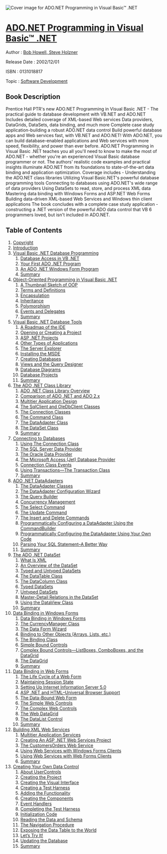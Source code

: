 ![Cover image for ADO.NET Programming in Visual Basic™ .NET](https://imgdetail.ebookreading.net/cover/cover/software_development/EB0131018817.jpg)

[ADO.NET Programming in Visual Basic™ .NET](https://ebookreading.net/view/book/ADO.NET+Programming+in+Visual+Basic%E2%84%A2+.NET-EB0131018817_1.html "ADO.NET Programming in Visual Basic™ .NET")
====================================================================================================================

Author : [Bob Howell](https://ebookreading.net/search/author/Bob+Howell),[ Steve Holzner](https://ebookreading.net/search/author/+Steve+Holzner)

Release Date : 2002/12/01

ISBN : 0131018817

Topic : [Software Development](https://ebookreading.net/search/category/software-development)

Book Description
-----------------

Prentice Hall PTR's new ADO.NET Programming in Visual Basic .NET -
The practical guide to database development with VB.NET and ADO.NET
Includes detailed coverage of XML-based Web services
Data providers, DataGrids, DataSets, data binding, and much more
Complete case study application-building a robust ADO.NET data control
Build powerful database apps and Web services fast, with VB.NET and ADO.NET!
With ADO.NET, you can build database-enabled applications and Web services with more speed, flexibility, and power than ever before. ADO.NET Programming in Visual Basic .NET teaches you all you'll need to know to make the most of ADO.NET - whether you're an experienced Visual Basic database programmer or not. The authors' realistic code examples and practical insights illuminate ADO.NET from its foundations to state-of-the-art data binding and application optimization.
Coverage includes -
Understanding the ADO.NET class libraries
Utilizing Visual Basic.NET's powerful database programming tools
Connecting to databases using ADO.NET's wide range of data providers
Using DataSets to read, store, and process XML data
Mastering data binding with Windows Forms and ASP.NET Web Forms
Building data-driven XML-based Web Services and Windows thin client applications
The book concludes with a complete case study application - constructing a .NET version of the powerful ADO data control that VB 6 programmers loved, but isn't included in ADO.NET.
              
Table of Contents
-----------------

1. [Copyright](https://ebookreading.net/view/book/ADO.NET+Programming+in+Visual+Basic%E2%84%A2+.NET-EB0131018817_1.html)
1. [Introduction](https://ebookreading.net/view/book/ADO.NET+Programming+in+Visual+Basic%E2%84%A2+.NET-EB0131018817_2.html)
1. [Visual Basic .NET Database Programming](https://ebookreading.net/view/book/ADO.NET+Programming+in+Visual+Basic%E2%84%A2+.NET-EB0131018817_3.html)
    1. [Database Access in VB .NET](https://ebookreading.net/view/book/ADO.NET+Programming+in+Visual+Basic%E2%84%A2+.NET-EB0131018817_4.html)
    1. [Your First ADO .NET Program](https://ebookreading.net/view/book/ADO.NET+Programming+in+Visual+Basic%E2%84%A2+.NET-EB0131018817_5.html)
    1. [An ADO .NET Windows Form Program](https://ebookreading.net/view/book/ADO.NET+Programming+in+Visual+Basic%E2%84%A2+.NET-EB0131018817_6.html)
    1. [Summary](https://ebookreading.net/view/book/ADO.NET+Programming+in+Visual+Basic%E2%84%A2+.NET-EB0131018817_7.html)
1. [Object-Oriented Programming in Visual Basic .NET](https://ebookreading.net/view/book/ADO.NET+Programming+in+Visual+Basic%E2%84%A2+.NET-EB0131018817_8.html)
    1. [A Thumbnail Sketch of OOP](https://ebookreading.net/view/book/ADO.NET+Programming+in+Visual+Basic%E2%84%A2+.NET-EB0131018817_9.html)
    1. [Terms and Definitions](https://ebookreading.net/view/book/ADO.NET+Programming+in+Visual+Basic%E2%84%A2+.NET-EB0131018817_10.html)
    1. [Encapsulation](https://ebookreading.net/view/book/ADO.NET+Programming+in+Visual+Basic%E2%84%A2+.NET-EB0131018817_11.html)
    1. [Inheritance](https://ebookreading.net/view/book/ADO.NET+Programming+in+Visual+Basic%E2%84%A2+.NET-EB0131018817_12.html)
    1. [Polymorphism](https://ebookreading.net/view/book/ADO.NET+Programming+in+Visual+Basic%E2%84%A2+.NET-EB0131018817_13.html)
    1. [Events and Delegates](https://ebookreading.net/view/book/ADO.NET+Programming+in+Visual+Basic%E2%84%A2+.NET-EB0131018817_14.html)
    1. [Summary](https://ebookreading.net/view/book/ADO.NET+Programming+in+Visual+Basic%E2%84%A2+.NET-EB0131018817_15.html)
1. [Visual Basic .NET Database Tools](https://ebookreading.net/view/book/ADO.NET+Programming+in+Visual+Basic%E2%84%A2+.NET-EB0131018817_16.html)
    1. [A Roadmap of the IDE](https://ebookreading.net/view/book/ADO.NET+Programming+in+Visual+Basic%E2%84%A2+.NET-EB0131018817_17.html)
    1. [Opening or Creating a Project](https://ebookreading.net/view/book/ADO.NET+Programming+in+Visual+Basic%E2%84%A2+.NET-EB0131018817_18.html)
    1. [ASP .NET Projects](https://ebookreading.net/view/book/ADO.NET+Programming+in+Visual+Basic%E2%84%A2+.NET-EB0131018817_19.html)
    1. [Other Types of Applications](https://ebookreading.net/view/book/ADO.NET+Programming+in+Visual+Basic%E2%84%A2+.NET-EB0131018817_20.html)
    1. [The Server Explorer](https://ebookreading.net/view/book/ADO.NET+Programming+in+Visual+Basic%E2%84%A2+.NET-EB0131018817_21.html)
    1. [Installing the MSDE](https://ebookreading.net/view/book/ADO.NET+Programming+in+Visual+Basic%E2%84%A2+.NET-EB0131018817_22.html)
    1. [Creating Databases](https://ebookreading.net/view/book/ADO.NET+Programming+in+Visual+Basic%E2%84%A2+.NET-EB0131018817_23.html)
    1. [Views and the Query Designer](https://ebookreading.net/view/book/ADO.NET+Programming+in+Visual+Basic%E2%84%A2+.NET-EB0131018817_24.html)
    1. [Database Diagrams](https://ebookreading.net/view/book/ADO.NET+Programming+in+Visual+Basic%E2%84%A2+.NET-EB0131018817_25.html)
    1. [Database Projects](https://ebookreading.net/view/book/ADO.NET+Programming+in+Visual+Basic%E2%84%A2+.NET-EB0131018817_26.html)
    1. [Summary](https://ebookreading.net/view/book/ADO.NET+Programming+in+Visual+Basic%E2%84%A2+.NET-EB0131018817_27.html)
1. [The ADO .NET Class Library](https://ebookreading.net/view/book/ADO.NET+Programming+in+Visual+Basic%E2%84%A2+.NET-EB0131018817_28.html)
    1. [ADO .NET Class Library Overview](https://ebookreading.net/view/book/ADO.NET+Programming+in+Visual+Basic%E2%84%A2+.NET-EB0131018817_29.html)
    1. [Comparison of ADO .NET and ADO 2.x](https://ebookreading.net/view/book/ADO.NET+Programming+in+Visual+Basic%E2%84%A2+.NET-EB0131018817_30.html)
    1. [Multitier Application Design](https://ebookreading.net/view/book/ADO.NET+Programming+in+Visual+Basic%E2%84%A2+.NET-EB0131018817_31.html)
    1. [The SqlClient and OleDbClient Classes](https://ebookreading.net/view/book/ADO.NET+Programming+in+Visual+Basic%E2%84%A2+.NET-EB0131018817_32.html)
    1. [The Connection Classes](https://ebookreading.net/view/book/ADO.NET+Programming+in+Visual+Basic%E2%84%A2+.NET-EB0131018817_33.html)
    1. [The Command Class](https://ebookreading.net/view/book/ADO.NET+Programming+in+Visual+Basic%E2%84%A2+.NET-EB0131018817_34.html)
    1. [The DataAdapter Class](https://ebookreading.net/view/book/ADO.NET+Programming+in+Visual+Basic%E2%84%A2+.NET-EB0131018817_35.html)
    1. [The DataSet Class](https://ebookreading.net/view/book/ADO.NET+Programming+in+Visual+Basic%E2%84%A2+.NET-EB0131018817_36.html)
    1. [Summary](https://ebookreading.net/view/book/ADO.NET+Programming+in+Visual+Basic%E2%84%A2+.NET-EB0131018817_37.html)
1. [Connecting to Databases](https://ebookreading.net/view/book/ADO.NET+Programming+in+Visual+Basic%E2%84%A2+.NET-EB0131018817_38.html)
    1. [Using The Connection Class](https://ebookreading.net/view/book/ADO.NET+Programming+in+Visual+Basic%E2%84%A2+.NET-EB0131018817_39.html)
    1. [The SQL Server Data Provider](https://ebookreading.net/view/book/ADO.NET+Programming+in+Visual+Basic%E2%84%A2+.NET-EB0131018817_40.html)
    1. [The Oracle Data Provider](https://ebookreading.net/view/book/ADO.NET+Programming+in+Visual+Basic%E2%84%A2+.NET-EB0131018817_41.html)
    1. [The Microsoft Access (Jet) Database Provider](https://ebookreading.net/view/book/ADO.NET+Programming+in+Visual+Basic%E2%84%A2+.NET-EB0131018817_42.html)
    1. [Connection Class Events](https://ebookreading.net/view/book/ADO.NET+Programming+in+Visual+Basic%E2%84%A2+.NET-EB0131018817_43.html)
    1. [Using Transactions—The Transaction Class](https://ebookreading.net/view/book/ADO.NET+Programming+in+Visual+Basic%E2%84%A2+.NET-EB0131018817_44.html)
    1. [Summary](https://ebookreading.net/view/book/ADO.NET+Programming+in+Visual+Basic%E2%84%A2+.NET-EB0131018817_45.html)
1. [ADO .NET DataAdapters](https://ebookreading.net/view/book/ADO.NET+Programming+in+Visual+Basic%E2%84%A2+.NET-EB0131018817_46.html)
    1. [The DataAdapter Classes](https://ebookreading.net/view/book/ADO.NET+Programming+in+Visual+Basic%E2%84%A2+.NET-EB0131018817_47.html)
    1. [The DataAdapter Configuration Wizard](https://ebookreading.net/view/book/ADO.NET+Programming+in+Visual+Basic%E2%84%A2+.NET-EB0131018817_48.html)
    1. [The Query Builder](https://ebookreading.net/view/book/ADO.NET+Programming+in+Visual+Basic%E2%84%A2+.NET-EB0131018817_49.html)
    1. [Concurrency Management](https://ebookreading.net/view/book/ADO.NET+Programming+in+Visual+Basic%E2%84%A2+.NET-EB0131018817_50.html)
    1. [The Select Command](https://ebookreading.net/view/book/ADO.NET+Programming+in+Visual+Basic%E2%84%A2+.NET-EB0131018817_51.html)
    1. [The Update Command](https://ebookreading.net/view/book/ADO.NET+Programming+in+Visual+Basic%E2%84%A2+.NET-EB0131018817_52.html)
    1. [The Insert and Delete Commands](https://ebookreading.net/view/book/ADO.NET+Programming+in+Visual+Basic%E2%84%A2+.NET-EB0131018817_53.html)
    1. [Programmatically Configuring a DataAdapter Using the CommandBuilder](https://ebookreading.net/view/book/ADO.NET+Programming+in+Visual+Basic%E2%84%A2+.NET-EB0131018817_54.html)
    1. [Programmatically Configuring the DataAdapter Using Your Own Code](https://ebookreading.net/view/book/ADO.NET+Programming+in+Visual+Basic%E2%84%A2+.NET-EB0131018817_55.html)
    1. [Parsing Your SQL Statement–A Better Way](https://ebookreading.net/view/book/ADO.NET+Programming+in+Visual+Basic%E2%84%A2+.NET-EB0131018817_56.html)
    1. [Summary](https://ebookreading.net/view/book/ADO.NET+Programming+in+Visual+Basic%E2%84%A2+.NET-EB0131018817_57.html)
1. [The ADO .NET DataSet](https://ebookreading.net/view/book/ADO.NET+Programming+in+Visual+Basic%E2%84%A2+.NET-EB0131018817_58.html)
    1. [What Is XML](https://ebookreading.net/view/book/ADO.NET+Programming+in+Visual+Basic%E2%84%A2+.NET-EB0131018817_59.html)
    1. [An Overview of the DataSet](https://ebookreading.net/view/book/ADO.NET+Programming+in+Visual+Basic%E2%84%A2+.NET-EB0131018817_60.html)
    1. [Typed and Untyped DataSets](https://ebookreading.net/view/book/ADO.NET+Programming+in+Visual+Basic%E2%84%A2+.NET-EB0131018817_61.html)
    1. [The DataTable Class](https://ebookreading.net/view/book/ADO.NET+Programming+in+Visual+Basic%E2%84%A2+.NET-EB0131018817_62.html)
    1. [The DataColumn Class](https://ebookreading.net/view/book/ADO.NET+Programming+in+Visual+Basic%E2%84%A2+.NET-EB0131018817_63.html)
    1. [Typed DataSets](https://ebookreading.net/view/book/ADO.NET+Programming+in+Visual+Basic%E2%84%A2+.NET-EB0131018817_64.html)
    1. [Untyped DataSets](https://ebookreading.net/view/book/ADO.NET+Programming+in+Visual+Basic%E2%84%A2+.NET-EB0131018817_65.html)
    1. [Master-Detail Relations in the DataSet](https://ebookreading.net/view/book/ADO.NET+Programming+in+Visual+Basic%E2%84%A2+.NET-EB0131018817_66.html)
    1. [Using the DataView Class](https://ebookreading.net/view/book/ADO.NET+Programming+in+Visual+Basic%E2%84%A2+.NET-EB0131018817_67.html)
    1. [Summary](https://ebookreading.net/view/book/ADO.NET+Programming+in+Visual+Basic%E2%84%A2+.NET-EB0131018817_68.html)
1. [Data Binding in Windows Forms](https://ebookreading.net/view/book/ADO.NET+Programming+in+Visual+Basic%E2%84%A2+.NET-EB0131018817_69.html)
    1. [Data Binding in Windows Forms](https://ebookreading.net/view/book/ADO.NET+Programming+in+Visual+Basic%E2%84%A2+.NET-EB0131018817_70.html)
    1. [The CurrencyManager Class](https://ebookreading.net/view/book/ADO.NET+Programming+in+Visual+Basic%E2%84%A2+.NET-EB0131018817_71.html)
    1. [The Data Form Wizard](https://ebookreading.net/view/book/ADO.NET+Programming+in+Visual+Basic%E2%84%A2+.NET-EB0131018817_72.html)
    1. [Binding to Other Objects (Arrays, Lists, etc.)](https://ebookreading.net/view/book/ADO.NET+Programming+in+Visual+Basic%E2%84%A2+.NET-EB0131018817_73.html)
    1. [The Binding Class](https://ebookreading.net/view/book/ADO.NET+Programming+in+Visual+Basic%E2%84%A2+.NET-EB0131018817_74.html)
    1. [Simple Bound Controls](https://ebookreading.net/view/book/ADO.NET+Programming+in+Visual+Basic%E2%84%A2+.NET-EB0131018817_75.html)
    1. [Complex Bound Controls—ListBoxes, ComboBoxes, and the DataGrid](https://ebookreading.net/view/book/ADO.NET+Programming+in+Visual+Basic%E2%84%A2+.NET-EB0131018817_76.html)
    1. [The DataGrid](https://ebookreading.net/view/book/ADO.NET+Programming+in+Visual+Basic%E2%84%A2+.NET-EB0131018817_77.html)
    1. [Summary](https://ebookreading.net/view/book/ADO.NET+Programming+in+Visual+Basic%E2%84%A2+.NET-EB0131018817_78.html)
1. [Data Binding in Web Forms](https://ebookreading.net/view/book/ADO.NET+Programming+in+Visual+Basic%E2%84%A2+.NET-EB0131018817_79.html)
    1. [The Life Cycle of a Web Form](https://ebookreading.net/view/book/ADO.NET+Programming+in+Visual+Basic%E2%84%A2+.NET-EB0131018817_80.html)
    1. [Maintaining Session State](https://ebookreading.net/view/book/ADO.NET+Programming+in+Visual+Basic%E2%84%A2+.NET-EB0131018817_81.html)
    1. [Setting Up Internet Information Server 5.0](https://ebookreading.net/view/book/ADO.NET+Programming+in+Visual+Basic%E2%84%A2+.NET-EB0131018817_82.html)
    1. [ASP .NET and HTML–Universal Browser Support](https://ebookreading.net/view/book/ADO.NET+Programming+in+Visual+Basic%E2%84%A2+.NET-EB0131018817_83.html)
    1. [The Data-Bound Web Form](https://ebookreading.net/view/book/ADO.NET+Programming+in+Visual+Basic%E2%84%A2+.NET-EB0131018817_84.html)
    1. [The Simple Web Controls](https://ebookreading.net/view/book/ADO.NET+Programming+in+Visual+Basic%E2%84%A2+.NET-EB0131018817_85.html)
    1. [The Complex Web Controls](https://ebookreading.net/view/book/ADO.NET+Programming+in+Visual+Basic%E2%84%A2+.NET-EB0131018817_86.html)
    1. [The Web DataGrid](https://ebookreading.net/view/book/ADO.NET+Programming+in+Visual+Basic%E2%84%A2+.NET-EB0131018817_87.html)
    1. [The DataList Control](https://ebookreading.net/view/book/ADO.NET+Programming+in+Visual+Basic%E2%84%A2+.NET-EB0131018817_88.html)
    1. [Summary](https://ebookreading.net/view/book/ADO.NET+Programming+in+Visual+Basic%E2%84%A2+.NET-EB0131018817_89.html)
1. [Building XML Web Services](https://ebookreading.net/view/book/ADO.NET+Programming+in+Visual+Basic%E2%84%A2+.NET-EB0131018817_90.html)
    1. [Multitier Application Services](https://ebookreading.net/view/book/ADO.NET+Programming+in+Visual+Basic%E2%84%A2+.NET-EB0131018817_91.html)
    1. [Creating An ASP .NET Web Services Project](https://ebookreading.net/view/book/ADO.NET+Programming+in+Visual+Basic%E2%84%A2+.NET-EB0131018817_92.html)
    1. [The CustomersOrders Web Service](https://ebookreading.net/view/book/ADO.NET+Programming+in+Visual+Basic%E2%84%A2+.NET-EB0131018817_93.html)
    1. [Using Web Services with Windows Forms Clients](https://ebookreading.net/view/book/ADO.NET+Programming+in+Visual+Basic%E2%84%A2+.NET-EB0131018817_94.html)
    1. [Using Web Services with Web Forms Clients](https://ebookreading.net/view/book/ADO.NET+Programming+in+Visual+Basic%E2%84%A2+.NET-EB0131018817_95.html)
    1. [Summary](https://ebookreading.net/view/book/ADO.NET+Programming+in+Visual+Basic%E2%84%A2+.NET-EB0131018817_96.html)
1. [Creating Your Own Data Control](https://ebookreading.net/view/book/ADO.NET+Programming+in+Visual+Basic%E2%84%A2+.NET-EB0131018817_97.html)
    1. [About UserControls](https://ebookreading.net/view/book/ADO.NET+Programming+in+Visual+Basic%E2%84%A2+.NET-EB0131018817_98.html)
    1. [Creating the Project](https://ebookreading.net/view/book/ADO.NET+Programming+in+Visual+Basic%E2%84%A2+.NET-EB0131018817_99.html)
    1. [Creating the Visual Interface](https://ebookreading.net/view/book/ADO.NET+Programming+in+Visual+Basic%E2%84%A2+.NET-EB0131018817_100.html)
    1. [Creating a Test Harness](https://ebookreading.net/view/book/ADO.NET+Programming+in+Visual+Basic%E2%84%A2+.NET-EB0131018817_101.html)
    1. [Adding the Functionality](https://ebookreading.net/view/book/ADO.NET+Programming+in+Visual+Basic%E2%84%A2+.NET-EB0131018817_102.html)
    1. [Creating the Components](https://ebookreading.net/view/book/ADO.NET+Programming+in+Visual+Basic%E2%84%A2+.NET-EB0131018817_103.html)
    1. [Event Handlers](https://ebookreading.net/view/book/ADO.NET+Programming+in+Visual+Basic%E2%84%A2+.NET-EB0131018817_104.html)
    1. [Completing the Test Harness](https://ebookreading.net/view/book/ADO.NET+Programming+in+Visual+Basic%E2%84%A2+.NET-EB0131018817_105.html)
    1. [Initialization Code](https://ebookreading.net/view/book/ADO.NET+Programming+in+Visual+Basic%E2%84%A2+.NET-EB0131018817_106.html)
    1. [Reading the Data and Schema](https://ebookreading.net/view/book/ADO.NET+Programming+in+Visual+Basic%E2%84%A2+.NET-EB0131018817_107.html)
    1. [The Navigation Procedure](https://ebookreading.net/view/book/ADO.NET+Programming+in+Visual+Basic%E2%84%A2+.NET-EB0131018817_108.html)
    1. [Exposing the Data Table to the World](https://ebookreading.net/view/book/ADO.NET+Programming+in+Visual+Basic%E2%84%A2+.NET-EB0131018817_109.html)
    1. [Let’s Try It!](https://ebookreading.net/view/book/ADO.NET+Programming+in+Visual+Basic%E2%84%A2+.NET-EB0131018817_110.html)
    1. [Updating the Database](https://ebookreading.net/view/book/ADO.NET+Programming+in+Visual+Basic%E2%84%A2+.NET-EB0131018817_111.html)
    1. [Summary](https://ebookreading.net/view/book/ADO.NET+Programming+in+Visual+Basic%E2%84%A2+.NET-EB0131018817_112.html)
